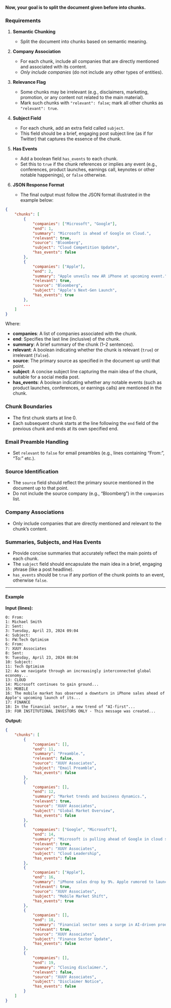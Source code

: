 
**Now, your goal is to split the document given before into chunks.**

### Requirements

1. **Semantic Chunking**  
   - Split the document into chunks based on semantic meaning.

2. **Company Association**  
   - For each chunk, include all companies that are directly mentioned and associated with its content.  
   - *Only include companies* (do not include any other types of entities).

3. **Relevance Flag**  
   - Some chunks may be irrelevant (e.g., disclaimers, marketing, promotion, or any content not related to the main material).  
   - Mark such chunks with `"relevant": false`; mark all other chunks as `"relevant": true`.

4. **Subject Field**  
   - For each chunk, add an extra field called `subject`.  
   - This field should be a brief, engaging post subject line (as if for Twitter) that captures the essence of the chunk.

5. **Has Events**  
   - Add a boolean field `has_events` to each chunk.  
   - Set this to `true` if the chunk references or implies any event (e.g., conferences, product launches, earnings call, keynotes or other notable happenings), or `false` otherwise.

6. **JSON Response Format**  
   - The final output must follow the JSON format illustrated in the example below:

```json
{
    "chunks": [
        {
            "companies": ["Microsoft", "Google"],
            "end": 1,
            "summary": "Microsoft is ahead of Google on Cloud.",
            "relevant": true,
            "source": "Bloomberg",
            "subject": "Cloud Competition Update",
            "has_events": false
        },
        {
            "companies": ["Apple"],
            "end": 2,
            "summary": "Apple unveils new AR iPhone at upcoming event.",
            "relevant": true,
            "source": "Bloomberg",
            "subject": "Apple's Next-Gen Launch",
            "has_events": true
        },
        ...
    ]
}
```

Where:

- **companies**: A list of companies associated with the chunk.  
- **end**: Specifies the last line (inclusive) of the chunk.  
- **summary**: A brief summary of the chunk (1–2 sentences).  
- **relevant**: A boolean indicating whether the chunk is relevant (`true`) or irrelevant (`false`).  
- **source**: The primary source as specified in the document up until that point.  
- **subject**: A concise subject line capturing the main idea of the chunk, suitable for a social media post.  
- **has_events**: A boolean indicating whether any notable events (such as product launches, conferences, or earnings calls) are mentioned in the chunk.

### Chunk Boundaries

- The first chunk starts at line 0.  
- Each subsequent chunk starts at the line following the `end` field of the previous chunk and ends at its own specified end.

### Email Preamble Handling

- Set `relevant` to `false` for email preambles (e.g., lines containing “From:”, “To:” etc.).

### Source Identification

- The `source` field should reflect the primary source mentioned in the document up to that point.  
- Do not include the source company (e.g., “Bloomberg”) in the `companies` list.

### Company Associations

- Only include companies that are directly mentioned and relevant to the chunk’s content.

### Summaries, Subjects, and Has Events

- Provide concise summaries that accurately reflect the main points of each chunk.  
- The `subject` field should encapsulate the main idea in a brief, engaging phrase (like a post headline).  
- `has_events` should be `true` if any portion of the chunk points to an event, otherwise `false`.

---

#### Example

**Input (lines):**  
```
0: From:  
1: Michael Smith  
2: Sent:  
3: Tuesday, April 23, 2024 09:04  
4: Subject:  
5: FW:Tech Optimism  
6: From:  
7: XUUY Associates  
8: Sent:  
9: Tuesday, April 23, 2024 08:04  
10: Subject:  
11: Tech Optimism  
12: As we navigate through an increasingly interconnected global economy...
13: CLOUD  
14: Microsoft continues to gain ground...
15: MOBILE  
16: The mobile market has observed a downturn in iPhone sales ahead of Apple's upcoming launch of its...
17: FINANCE  
18: In the financial sector, a new trend of "AI-first"...
19: FOR INSTITUTIONAL INVESTORS ONLY - This message was created...
```

**Output:**

```json
{
    "chunks": [
        {
            "companies": [],
            "end": 11,
            "summary": "Preamble.",
            "relevant": false,
            "source": "XUUY Associates",
            "subject": "Email Preamble",
            "has_events": false
        },
        {
            "companies": [],
            "end": 12,
            "summary": "Market trends and business dynamics.",
            "relevant": true,
            "source": "XUUY Associates",
            "subject": "Global Market Overview",
            "has_events": false
        },
        {
            "companies": ["Google", "Microsoft"],
            "end": 14,
            "summary": "Microsoft is pulling ahead of Google in cloud services.",
            "relevant": true,
            "source": "XUUY Associates",
            "subject": "Cloud Leadership",
            "has_events": false
        },
        {
            "companies": ["Apple"],
            "end": 16,
            "summary": "iPhone sales drop by 9%. Apple rumored to launch next-gen AR device at forthcoming product event.",
            "relevant": true,
            "source": "XUUY Associates",
            "subject": "Mobile Market Shift",
            "has_events": true
        },
        {
            "companies": [],
            "end": 18,
            "summary": "Financial sector sees a surge in AI-driven products.",
            "relevant": true,
            "source": "XUUY Associates",
            "subject": "Finance Sector Update",
            "has_events": false
        },
        {
            "companies": [],
            "end": 19,
            "summary": "Closing disclaimer.",
            "relevant": false,
            "source": "XUUY Associates",
            "subject": "Disclaimer Notice",
            "has_events": false
        }
    ]
}
```